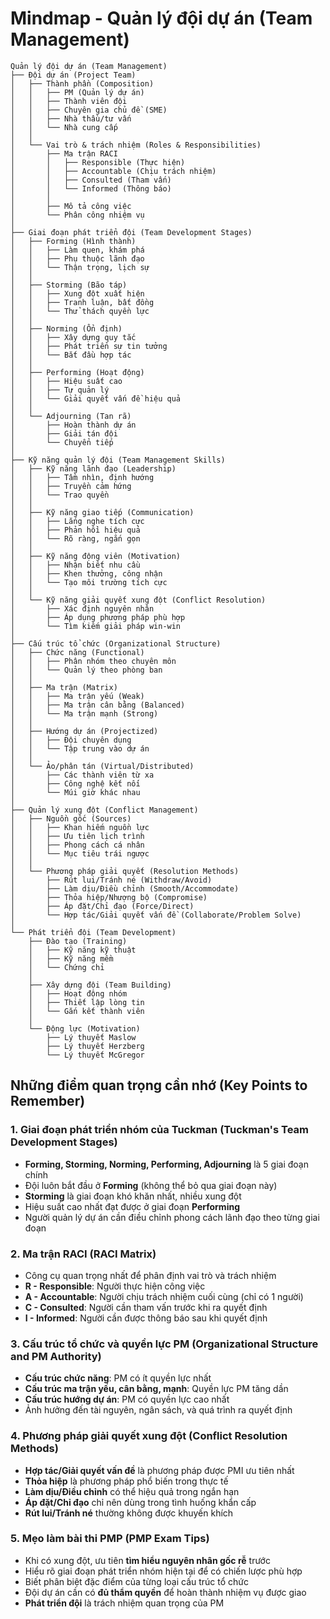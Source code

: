 # Mindmap - Quản lý đội dự án (Team Management)

```
Quản lý đội dự án (Team Management)
├── Đội dự án (Project Team)
│   ├── Thành phần (Composition)
│   │   ├── PM (Quản lý dự án)
│   │   ├── Thành viên đội
│   │   ├── Chuyên gia chủ đề (SME)
│   │   ├── Nhà thầu/tư vấn
│   │   └── Nhà cung cấp
│   │
│   └── Vai trò & trách nhiệm (Roles & Responsibilities)
│       ├── Ma trận RACI
│       │   ├── Responsible (Thực hiện)
│       │   ├── Accountable (Chịu trách nhiệm)
│       │   ├── Consulted (Tham vấn)
│       │   └── Informed (Thông báo)
│       │
│       ├── Mô tả công việc
│       └── Phân công nhiệm vụ
│
├── Giai đoạn phát triển đội (Team Development Stages)
│   ├── Forming (Hình thành)
│   │   ├── Làm quen, khám phá
│   │   ├── Phụ thuộc lãnh đạo
│   │   └── Thận trọng, lịch sự
│   │
│   ├── Storming (Bão táp)
│   │   ├── Xung đột xuất hiện
│   │   ├── Tranh luận, bất đồng
│   │   └── Thử thách quyền lực
│   │
│   ├── Norming (Ổn định)
│   │   ├── Xây dựng quy tắc
│   │   ├── Phát triển sự tin tưởng
│   │   └── Bắt đầu hợp tác
│   │
│   ├── Performing (Hoạt động)
│   │   ├── Hiệu suất cao
│   │   ├── Tự quản lý
│   │   └── Giải quyết vấn đề hiệu quả
│   │
│   └── Adjourning (Tan rã)
│       ├── Hoàn thành dự án
│       ├── Giải tán đội
│       └── Chuyển tiếp
│
├── Kỹ năng quản lý đội (Team Management Skills)
│   ├── Kỹ năng lãnh đạo (Leadership)
│   │   ├── Tầm nhìn, định hướng
│   │   ├── Truyền cảm hứng
│   │   └── Trao quyền
│   │
│   ├── Kỹ năng giao tiếp (Communication)
│   │   ├── Lắng nghe tích cực
│   │   ├── Phản hồi hiệu quả
│   │   └── Rõ ràng, ngắn gọn
│   │
│   ├── Kỹ năng động viên (Motivation)
│   │   ├── Nhận biết nhu cầu
│   │   ├── Khen thưởng, công nhận
│   │   └── Tạo môi trường tích cực
│   │
│   └── Kỹ năng giải quyết xung đột (Conflict Resolution)
│       ├── Xác định nguyên nhân
│       ├── Áp dụng phương pháp phù hợp
│       └── Tìm kiếm giải pháp win-win
│
├── Cấu trúc tổ chức (Organizational Structure)
│   ├── Chức năng (Functional)
│   │   ├── Phân nhóm theo chuyên môn
│   │   └── Quản lý theo phòng ban
│   │
│   ├── Ma trận (Matrix)
│   │   ├── Ma trận yếu (Weak)
│   │   ├── Ma trận cân bằng (Balanced)
│   │   └── Ma trận mạnh (Strong)
│   │
│   ├── Hướng dự án (Projectized)
│   │   ├── Đội chuyên dụng
│   │   └── Tập trung vào dự án
│   │
│   └── Ảo/phân tán (Virtual/Distributed)
│       ├── Các thành viên từ xa
│       ├── Công nghệ kết nối
│       └── Múi giờ khác nhau
│
├── Quản lý xung đột (Conflict Management)
│   ├── Nguồn gốc (Sources)
│   │   ├── Khan hiếm nguồn lực
│   │   ├── Ưu tiên lịch trình
│   │   ├── Phong cách cá nhân
│   │   └── Mục tiêu trái ngược
│   │
│   └── Phương pháp giải quyết (Resolution Methods)
│       ├── Rút lui/Tránh né (Withdraw/Avoid)
│       ├── Làm dịu/Điều chỉnh (Smooth/Accommodate)
│       ├── Thỏa hiệp/Nhượng bộ (Compromise)
│       ├── Áp đặt/Chỉ đạo (Force/Direct)
│       └── Hợp tác/Giải quyết vấn đề (Collaborate/Problem Solve)
│
└── Phát triển đội (Team Development)
    ├── Đào tạo (Training)
    │   ├── Kỹ năng kỹ thuật
    │   ├── Kỹ năng mềm
    │   └── Chứng chỉ
    │
    ├── Xây dựng đội (Team Building)
    │   ├── Hoạt động nhóm
    │   ├── Thiết lập lòng tin
    │   └── Gắn kết thành viên
    │
    └── Động lực (Motivation)
        ├── Lý thuyết Maslow
        ├── Lý thuyết Herzberg
        └── Lý thuyết McGregor
```

## Những điểm quan trọng cần nhớ (Key Points to Remember)

### 1. Giai đoạn phát triển nhóm của Tuckman (Tuckman's Team Development Stages)

- **Forming, Storming, Norming, Performing, Adjourning** là 5 giai đoạn chính
- Đội luôn bắt đầu ở **Forming** (không thể bỏ qua giai đoạn này)
- **Storming** là giai đoạn khó khăn nhất, nhiều xung đột
- Hiệu suất cao nhất đạt được ở giai đoạn **Performing**
- Người quản lý dự án cần điều chỉnh phong cách lãnh đạo theo từng giai đoạn

### 2. Ma trận RACI (RACI Matrix)

- Công cụ quan trọng nhất để phân định vai trò và trách nhiệm
- **R - Responsible**: Người thực hiện công việc
- **A - Accountable**: Người chịu trách nhiệm cuối cùng (chỉ có 1 người)
- **C - Consulted**: Người cần tham vấn trước khi ra quyết định
- **I - Informed**: Người cần được thông báo sau khi quyết định

### 3. Cấu trúc tổ chức và quyền lực PM (Organizational Structure and PM Authority)

- **Cấu trúc chức năng**: PM có ít quyền lực nhất
- **Cấu trúc ma trận yếu, cân bằng, mạnh**: Quyền lực PM tăng dần
- **Cấu trúc hướng dự án**: PM có quyền lực cao nhất
- Ảnh hưởng đến tài nguyên, ngân sách, và quá trình ra quyết định

### 4. Phương pháp giải quyết xung đột (Conflict Resolution Methods)

- **Hợp tác/Giải quyết vấn đề** là phương pháp được PMI ưu tiên nhất
- **Thỏa hiệp** là phương pháp phổ biến trong thực tế
- **Làm dịu/Điều chỉnh** có thể hiệu quả trong ngắn hạn
- **Áp đặt/Chỉ đạo** chỉ nên dùng trong tình huống khẩn cấp
- **Rút lui/Tránh né** thường không được khuyến khích

### 5. Mẹo làm bài thi PMP (PMP Exam Tips)

- Khi có xung đột, ưu tiên **tìm hiểu nguyên nhân gốc rễ** trước
- Hiểu rõ giai đoạn phát triển nhóm hiện tại để có chiến lược phù hợp
- Biết phân biệt đặc điểm của từng loại cấu trúc tổ chức
- Đội dự án cần có **đủ thẩm quyền** để hoàn thành nhiệm vụ được giao
- **Phát triển đội** là trách nhiệm quan trọng của PM 